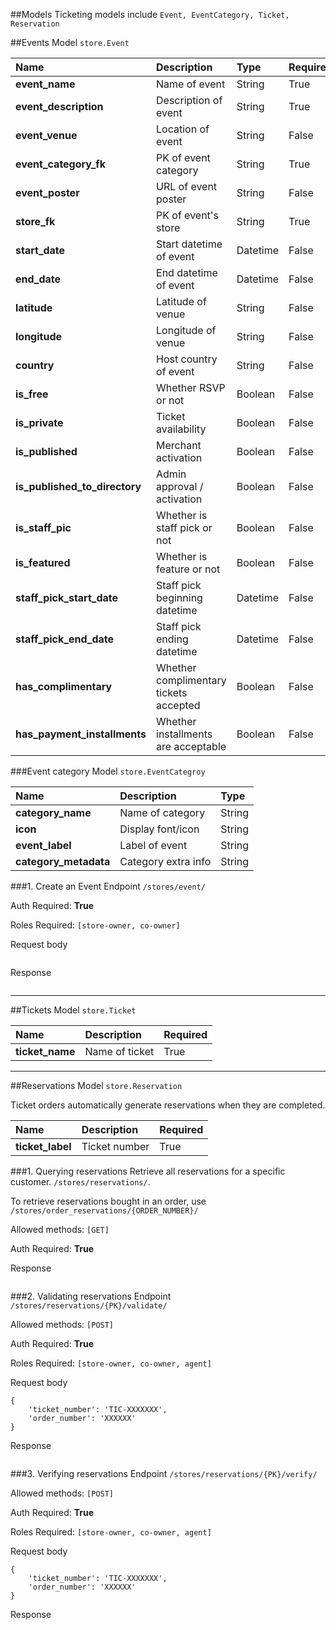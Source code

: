##Models
Ticketing models include `Event, EventCategory, Ticket, Reservation`

##Events
Model `store.Event`

| Name                     | Description               | Type     | Required |
| :------------------------| :-------------------------| :--------| :--------|
| **event_name**           | Name of event             | String   | True     |
| **event_description**    | Description of event      | String   | True     |
| **event_venue**          | Location of event         | String   | False    |
| **event_category_fk**    | PK of event category      | String   | True     |
| **event_poster**         | URL of event poster       | String   | False    |
| **store_fk**             | PK of event's store       | String   | True     |
| **start_date**           | Start datetime of event   | Datetime | False    |
| **end_date**             | End datetime of event     | Datetime | False    |
| **latitude**             | Latitude of venue         | String   | False    |
| **longitude**            | Longitude of venue        | String   | False    |
| **country**              | Host country of event     | String   | False    |
| **is_free**              | Whether RSVP or not     | Boolean   | False    |
| **is_private**              | Ticket availability    | Boolean   | False    |
| **is_published**              | Merchant activation     | Boolean   | False    |
| **is_published_to_directory** | Admin approval / activation   | Boolean   | False    |
| **is_staff_pic**              | Whether is staff pick or not    | Boolean   | False    |
| **is_featured**               | Whether is feature or not     | Boolean   | False    |
| **staff_pick_start_date**     | Staff pick beginning datetime     | Datetime   | False    |
| **staff_pick_end_date**       | Staff pick ending datetime     | Datetime   | False    |
| **has_complimentary**         | Whether complimentary tickets accepted   | Boolean   | False    |
| **has_payment_installments**  | Whether installments are acceptable | Boolean   | False    |

###Event category
Model `store.EventCategroy`

| Name                    | Description               | Type     |
| :-----------------------| :-------------------------| :--------|
| **category_name**       | Name of category          | String   |
| **icon**                | Display font/icon         | String   |
| **event_label**         | Label of event            | String   |
| **category_metadata**   | Category extra info       | String   |

###1. Create an Event
Endpoint `/stores/event/`

Auth Required: **True**

Roles Required: `[store-owner, co-owner]`

Request body
```

```

Response
```

```

---

##Tickets
Model `store.Ticket`

| Name                | Description               | Required |
| :-------------------| :-------------------------| :--------|
| **ticket_name**     | Name of ticket            | True     |

---
##Reservations
Model `store.Reservation`

Ticket orders automatically generate reservations when they are completed.

| Name                | Description               | Required |
| :-------------------| :-------------------------| :--------|
| **ticket_label**    | Ticket number             | True     |

###1. Querying reservations
Retrieve all reservations for a specific customer. `/stores/reservations/`.

To retrieve reservations bought in an order, use `/stores/order_reservations/{ORDER_NUMBER}/`

Allowed methods: `[GET]`

Auth Required: **True**

Response
```

```

###2. Validating reservations
Endpoint `/stores/reservations/{PK}/validate/`

Allowed methods: `[POST]`

Auth Required: **True**

Roles Required: `[store-owner, co-owner, agent]`

Request body 
```
{
    'ticket_number': 'TIC-XXXXXXX',
    'order_number': 'XXXXXX'
}
```
Response
```

```

###3. Verifying reservations
Endpoint `/stores/reservations/{PK}/verify/`

Allowed methods: `[POST]`

Auth Required: **True**

Roles Required: `[store-owner, co-owner, agent]`

Request body 
```
{
    'ticket_number': 'TIC-XXXXXXX',
    'order_number': 'XXXXXX'
}
```
Response
```

```
